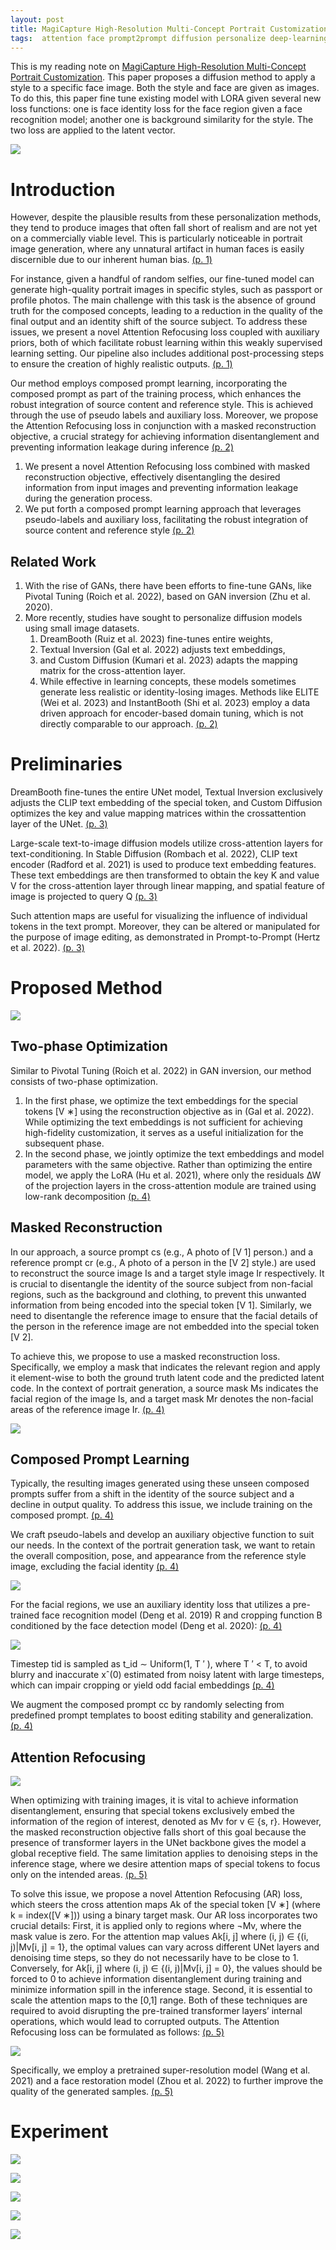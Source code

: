 ```yaml
---
layout: post
title: MagiCapture High-Resolution Multi-Concept Portrait Customization
tags:  attention face prompt2prompt diffusion personalize deep-learning text2image
---
```


This is my reading note on [MagiCapture High-Resolution Multi-Concept Portrait Customization](http://arxiv.org/abs/2309.06895). This paper proposes a diffusion method to apply a style to a specific face image. Both the style and face are given as images. To do this, this paper fine tune existing model with LORA given several new loss functions: one is face identity loss for the face region given a face recognition model; another one is background similarity for the style. The two loss are applied to the latent vector.

![](https://raw.githubusercontent.com/zhangtemplar/zhangtemplar.github.io/master/uPic/hyungMagiCaptureHighResolutionMultiConcept2023-1-x47-y318.png) 

# Introduction
However, despite the plausible results from these personalization methods, they tend to produce images that often fall short of realism and are not yet on a commercially viable level. This is particularly noticeable in portrait image generation, where any unnatural artifact in human faces is easily discernible due to our inherent human bias. [(p. 1)](zotero://open-pdf/library/items/ADBEF5AA?page=1&annotation=5JX3RSD2)

For instance, given a handful of random selfies, our fine-tuned model can generate high-quality portrait images in specific styles, such as passport or profile photos. The main challenge with this task is the absence of ground truth for the composed concepts, leading to a reduction in the quality of the final output and an identity shift of the source subject. To address these issues, we present a novel Attention Refocusing loss coupled with auxiliary priors, both of which facilitate robust learning within this weakly supervised learning setting. Our pipeline also includes additional post-processing steps to ensure the creation of highly realistic outputs. [(p. 1)](zotero://open-pdf/library/items/ADBEF5AA?page=1&annotation=6CPSFDVC)

Our method employs composed prompt learning, incorporating the composed prompt as part of the training process, which enhances the robust integration of source content and reference style.  This is achieved through the use of pseudo labels and auxiliary loss. Moreover, we propose the Attention Refocusing loss in conjunction with a masked reconstruction objective, a crucial strategy for achieving information disentanglement and preventing information leakage during inference [(p. 2)](zotero://open-pdf/library/items/ADBEF5AA?page=2&annotation=YUZ2LETT)
1. We present a novel Attention Refocusing loss combined with masked reconstruction objective, effectively disentangling the desired information from input images and preventing information leakage during the generation process. 
2. We put forth a composed prompt learning approach that leverages pseudo-labels and auxiliary loss, facilitating the robust integration of source content and reference style [(p. 2)](zotero://open-pdf/library/items/ADBEF5AA?page=2&annotation=4SFQCUI7)

## Related Work
1. With the rise of GANs, there have been efforts to fine-tune GANs, like Pivotal Tuning (Roich et al. 2022), based on GAN inversion (Zhu et al. 2020). 
2. More recently, studies have sought to personalize diffusion models using small image datasets. 
	1. DreamBooth (Ruiz et al. 2023) fine-tunes entire weights, 
	2. Textual Inversion (Gal et al. 2022) adjusts text embeddings, 
	3. and Custom Diffusion (Kumari et al. 2023) adapts the mapping matrix for the cross-attention layer. 
	4. While effective in learning concepts, these models sometimes generate less realistic or identity-losing images. Methods like ELITE (Wei et al. 2023) and InstantBooth (Shi et al. 2023) employ a data driven approach for encoder-based domain tuning, which is not directly comparable to our approach. [(p. 2)](zotero://open-pdf/library/items/ADBEF5AA?page=2&annotation=ZR5TQRMH)

# Preliminaries
DreamBooth fine-tunes the entire UNet model, Textual Inversion exclusively adjusts the CLIP text embedding of the special token, and Custom Diffusion optimizes the key and value mapping matrices within the crossattention layer of the UNet. [(p. 3)](zotero://open-pdf/library/items/ADBEF5AA?page=3&annotation=XSN8PH6T)

Large-scale text-to-image diffusion models utilize cross-attention layers for text-conditioning. In Stable Diffusion (Rombach et al. 2022), CLIP text encoder (Radford et al. 2021) is used to produce text embedding features. These text embeddings are then transformed to obtain the key K and value V for the cross-attention layer through linear mapping, and spatial feature of image is projected to query Q [(p. 3)](zotero://open-pdf/library/items/ADBEF5AA?page=3&annotation=XW4HJ84H)

Such attention maps are useful for visualizing the influence of individual tokens in the text prompt. Moreover, they can be altered or manipulated for the purpose of image editing, as demonstrated in Prompt-to-Prompt (Hertz et al. 2022). [(p. 3)](zotero://open-pdf/library/items/ADBEF5AA?page=3&annotation=LT3XG6UC)

# Proposed Method
![](https://raw.githubusercontent.com/zhangtemplar/zhangtemplar.github.io/master/uPic/hyungMagiCaptureHighResolutionMultiConcept2023-3-x46-y392.png) 

## Two-phase Optimization
Similar to Pivotal Tuning (Roich et al. 2022) in GAN inversion, our method consists of two-phase optimization. 
1. In the first phase, we optimize the text embeddings for the special tokens [V ∗] using the reconstruction objective as in (Gal et al. 2022).  While optimizing the text embeddings is not sufficient for achieving high-fidelity customization, it serves as a useful initialization for the subsequent phase. 
2. In the second phase, we jointly optimize the text embeddings and model parameters with the same objective. Rather than optimizing the entire model, we apply the LoRA (Hu et al. 2021), where only the residuals ∆W of the projection layers in the cross-attention module are trained using low-rank decomposition [(p. 4)](zotero://open-pdf/library/items/ADBEF5AA?page=4&annotation=EIZCUWYY)

## Masked Reconstruction
In our approach, a source prompt cs (e.g., A photo of [V 1] person.) and a reference prompt cr (e.g., A photo of a person in the [V 2] style.) are used to reconstruct the source image Is and a target style image Ir respectively. It is crucial to disentangle the identity of the source subject from non-facial regions, such as the background and clothing, to prevent this unwanted information from being encoded into the special token [V 1]. Similarly, we need to disentangle the reference image to ensure that the facial details of the person in the reference image are not embedded into the special token [V 2]. 

To achieve this, we propose to use a masked reconstruction loss. Specifically, we employ a mask that indicates the relevant region and apply it element-wise to both the ground truth latent code and the predicted latent code. In the context of portrait generation, a source mask Ms indicates the facial region of the image Is, and a target mask Mr denotes the non-facial areas of the reference image Ir. [(p. 4)](zotero://open-pdf/library/items/ADBEF5AA?page=4&annotation=QRVK2H6Y)

![](https://raw.githubusercontent.com/zhangtemplar/zhangtemplar.github.io/master/uPic/hyungMagiCaptureHighResolutionMultiConcept2023-4-x320-y535.png) 

## Composed Prompt Learning
Typically, the resulting images generated using these unseen composed prompts suffer from a shift in the identity of the source subject and a decline in output quality. To address this issue, we include training on the composed prompt. [(p. 4)](zotero://open-pdf/library/items/ADBEF5AA?page=4&annotation=HDWE7SPF)

We craft pseudo-labels and develop an auxiliary objective function to suit our needs. In the context of the portrait generation task, we want to retain the overall composition, pose, and appearance from the reference style image, excluding the facial identity [(p. 4)](zotero://open-pdf/library/items/ADBEF5AA?page=4&annotation=GHG9WM9K)

![](https://raw.githubusercontent.com/zhangtemplar/zhangtemplar.github.io/master/uPic/hyungMagiCaptureHighResolutionMultiConcept2023-4-x320-y285.png) 

For the facial regions, we use an auxiliary identity loss that utilizes a pre-trained face recognition model (Deng et al. 2019) R and cropping function B conditioned by the face detection model (Deng et al. 2020): [(p. 4)](zotero://open-pdf/library/items/ADBEF5AA?page=4&annotation=WXL6GF9J)

![](https://raw.githubusercontent.com/zhangtemplar/zhangtemplar.github.io/master/uPic/hyungMagiCaptureHighResolutionMultiConcept2023-4-x326-y208.png) 

Timestep tid is sampled as t_id ∼ Uniform(1, T ′ ), where T ′ < T, to avoid blurry and inaccurate xˆ(0) estimated from noisy latent with large timesteps, which can impair cropping or yield odd facial embeddings [(p. 4)](zotero://open-pdf/library/items/ADBEF5AA?page=4&annotation=WYY4WYJR)

We augment the composed prompt cc by randomly selecting from predefined prompt templates to boost editing stability and generalization. [(p. 4)](zotero://open-pdf/library/items/ADBEF5AA?page=4&annotation=G9P6SRRP)

## Attention Refocusing 
![](https://raw.githubusercontent.com/zhangtemplar/zhangtemplar.github.io/master/uPic/hyungMagiCaptureHighResolutionMultiConcept2023-4-x47-y505.png) 

When optimizing with training images, it is vital to achieve information disentanglement, ensuring that special tokens exclusively embed the information of the region of interest, denoted as Mv for v ∈ {s, r}. 
However, the masked reconstruction objective falls short of this goal because the presence of transformer layers in the UNet backbone gives the model a global receptive field. The same limitation applies to denoising steps in the inference stage, where we desire attention maps of special tokens to focus only on the intended areas. [(p. 5)](zotero://open-pdf/library/items/ADBEF5AA?page=5&annotation=LB4MSTSA)

To solve this issue, we propose a novel Attention Refocusing (AR) loss, which steers the cross attention maps Ak of the special token [V ∗] (where k = index([V ∗])) using a binary target mask. Our AR loss incorporates two crucial details: First, it is applied only to regions where ¬Mv, where the mask value is zero. For the attention map values Ak[i, j] where (i, j) ∈ {(i, j)|Mv[i, j] = 1}, the optimal values can vary across different UNet layers and denoising time steps, so they do not necessarily have to be close to 1. Conversely, for Ak[i, j] where (i, j) ∈ {(i, j)|Mv[i, j] = 0}, the values should be forced to 0 to achieve information disentanglement during training and minimize information spill in the inference stage. Second, it is essential to scale the attention maps to the [0,1] range. Both of these techniques are required to avoid disrupting the pre-trained transformer layers’ internal operations, which would lead to corrupted outputs. 
The Attention Refocusing loss can be formulated as follows: [(p. 5)](zotero://open-pdf/library/items/ADBEF5AA?page=5&annotation=MYWHU332)

![](https://raw.githubusercontent.com/zhangtemplar/zhangtemplar.github.io/master/uPic/hyungMagiCaptureHighResolutionMultiConcept2023-5-x60-y174.png) 

Specifically, we employ a pretrained super-resolution model (Wang et al. 2021) and a face restoration model (Zhou et al. 2022) to further improve the quality of the generated samples. [(p. 5)](zotero://open-pdf/library/items/ADBEF5AA?page=5&annotation=D6A5LTWT)

# Experiment
![](https://raw.githubusercontent.com/zhangtemplar/zhangtemplar.github.io/master/uPic/hyungMagiCaptureHighResolutionMultiConcept2023-5-x49-y565.png) 

![](https://raw.githubusercontent.com/zhangtemplar/zhangtemplar.github.io/master/uPic/hyungMagiCaptureHighResolutionMultiConcept2023-7-x46-y533.png) 

![](https://raw.githubusercontent.com/zhangtemplar/zhangtemplar.github.io/master/uPic/hyungMagiCaptureHighResolutionMultiConcept2023-7-x45-y379.png) 

![](https://raw.githubusercontent.com/zhangtemplar/zhangtemplar.github.io/master/uPic/hyungMagiCaptureHighResolutionMultiConcept2023-7-x315-y484.png) 

![](https://raw.githubusercontent.com/zhangtemplar/zhangtemplar.github.io/master/uPic/hyungMagiCaptureHighResolutionMultiConcept2023-7-x313-y260.png) 